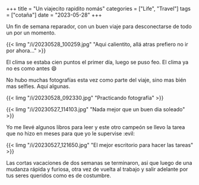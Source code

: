 +++
title = "Un viajecito rapidito nomás"
categories = ["Life", "Travel"]
tags = ["cotaña"]
date = "2023-05-28"
+++

Un fin de semana reparador, con un buen viaje para desconectarse de todo un por un momento.

{{< limg "/i/20230528_100259.jpg" "Aqui calientito, allá atras prefiero no ir por ahora..." >}} 

El clima se estaba cien puntos el primer día, luego se puso feo. El clima ya no es como antes :smile:

No hubo muchas fotografías esta vez como parte del viaje, sino mas bién mas selfies. Aquí algunas.

{{< limg "/i/20230528_092330.jpg" "Practicando fotografía" >}} 

{{< limg "/i/20230527_114103.jpg" "Nada mejor que un buen dia soleado" >}} 

Yo me llevé algunos libros para leer y este otro campeón se llevo la tarea que no hizo en meses para que yo le supervise :evil:

{{< limg "/i/20230527_121650.jpg" "El mejor escritorio para hacer las tareas" >}} 

Las cortas vacaciones de dos semanas se terminaron, asi que luego de una mudanza rápida y furiosa, otra vez de vuelta al trabajo y salir adelante por tus seres queridos como es de costumbre.
